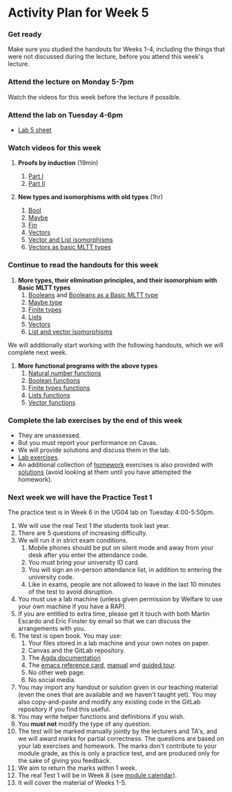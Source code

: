 # Activity Plan for Week 5

### Get ready

Make sure you studied the handouts for Weeks 1-4, including the things that were not discussed during the lecture, before you attend this week's lecture.

### Attend the lecture on Monday 5-7pm

Watch the videos for this week before the lecture if possible.

### Attend the lab on Tuesday 4-6pm

 * [Lab 5 sheet](/files/LectureNotes/files/exercises/lab5.lagda.md)

### Watch videos for this week

  1. **Proofs by induction** (19min)
     1. [Part I](https://bham.cloud.panopto.eu/Panopto/Pages/Viewer.aspx?id=e40aa587-b757-4ce9-a3e9-af9e010664eb)
     1. [Part II](https://bham.cloud.panopto.eu/Panopto/Pages/Viewer.aspx?id=54e0d7a1-5291-4cb2-a715-af9e01065f00)

  1. **New types and isomorphisms with old types** (1hr)
     1. [Bool](https://bham.cloud.panopto.eu/Panopto/Pages/Viewer.aspx?id=c32d892a-2c2d-4e47-b359-af9e01065f75)
     1. [Maybe](https://bham.cloud.panopto.eu/Panopto/Pages/Viewer.aspx?id=ad6bfec4-dc20-4560-bb8d-af9e010665b7)
     1. [Fin](https://bham.cloud.panopto.eu/Panopto/Pages/Viewer.aspx?id=36d8b376-060b-4dda-8a4a-af9e01065fa6)
     1. [Vectors](https://bham.cloud.panopto.eu/Panopto/Pages/Viewer.aspx?id=19cb150d-0634-4414-80d2-af9e010665dc)
     1. [Vector and List isomorphisms](https://bham.cloud.panopto.eu/Panopto/Pages/Viewer.aspx?id=89cf2f33-bb84-4305-882b-af9e01066595)
     1. [Vectors as basic MLTT types](https://bham.cloud.panopto.eu/Panopto/Pages/Viewer.aspx?id=16625f68-c28c-46d5-8483-af9e01065fce)

### Continue to read the handouts for this week

  1. **More types, their elimination principles, and their isomorphism with Basic MLTT types**
     1. [Booleans](files/Bool.lagda.md) and [Booleans as a Basic MLTT type](files/Bool-functions.lagda.md)
     1. [Maybe type](files/Maybe.lagda.md)
     1. [Finite types](files/Fin.lagda.md)
     1. [Lists](files/List.lagda.md)
     1. [Vectors](files/Vector.lagda.md)
     1. [List and vector isomorphisms](files/vector-and-list-isomorphisms.lagda.md)

We will additionally start working with the following handouts, which we will complete next week.

  1. **More functional programs with the above types**
     1. [Natural number functions](/files/LectureNotes/files/natural-numbers-functions.lagda.md)
     1. [Boolean functions](/files/LectureNotes/files/Bool-functions.lagda.md)
     1. [Finite types functions](/files/LectureNotes/files/Fin-functions.lagda.md)
     1. [Lists functions](/files/LectureNotes/files/List-functions.lagda.md)
     1. [Vector functions](/files/LectureNotes/files/Vector-functions.lagda.md)

### Complete the lab exercises by the end of this week

 * They are unassessed.
 * But you must report your performance on Cavas.
 * We will provide solutions and discuss them in the lab.
 * [Lab exercises](/files/LectureNotes/files/exercises/lab5.lagda.md).
 * An additional collection of [homework](/files/LectureNotes/files/exercises/homework4.lagda.md) exercises is also provided with [solutions](/files/LectureNotes/files/exercises/homework4-solutions.lagda.md) (avoid looking at them until you have attempted the homework).

### Next week we will have the Practice Test 1

The practice test is in Week 6 in the UG04 lab on Tuesday 4:00-5:50pm.

  1. We will use the real Test 1 the students took last year.
  1. There are 5 questions of increasing difficulty.
  1. We will run it in strict exam conditions.
     1. Mobile phones should be put on silent mode and away from your desk after you enter the attendance code.
     1. You must bring your university ID card.
     1. You will sign an in-person attendance list, in addition to entering the university code.
     1. Like in exams, people are not allowed to leave in the last 10 minutes of the test to avoid disruption.
  1. You must use a lab machine (unless given permission by Welfare to use your own machine if you have a RAP).
  1. If you are entitled to extra time, please get it touch with both Martin Escardo and Eric Finster by email so that we can discuss the arrangements with you.
  1. The test is open book. You may use:
     1. Your files stored in a lab machine and your own notes on paper.
     1. Canvas and the GitLab repository.
     1. The [Agda documentation](https://agda.readthedocs.io/en/latest/)
     1. The [emacs reference card](https://www.gnu.org/software/emacs/refcards/pdf/refcard.pdf), [manual](https://www.gnu.org/software/emacs/manual/html_node/emacs/index.html) and [guided tour](https://www.gnu.org/software/emacs/tour/index.html).
     1. No other web page.
     1. No social media.
  1. You may import any handout or solution given in our teaching material (even the ones that are available and we haven't taught yet). You may also copy-and-paste and modify any existing code in the GitLab repository if you find this useful.
  1. You may write helper functions and definitions if you wish.
  1. You **must not** modify the type of any question.
  1. The test will be marked manually jointly by the lecturers and TA's, and we will award marks for partial correctness. The questions are based on your lab exercises and homework. The marks don't contribute to your module grade, as this is only a practice test, and are produced only for the sake of giving you feedback.
  1. We aim to return the marks within 1 week.
  1. The real Test 1 will be in Week 8 (see [module calendar](files/Resources/calendar.md)).
  1. It will cover the material of Weeks 1-5.
